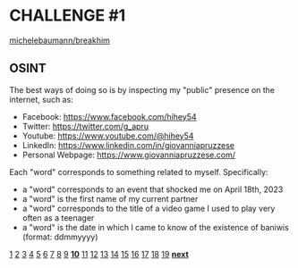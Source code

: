 # CHALLENGE #1

[michelebaumann/breakhim](/)

## OSINT

The best ways of doing so is by inspecting my "public" presence on the internet, such as:

- Facebook: https://www.facebook.com/hihey54
- Twitter: https://twitter.com/g_apru
- Youtube: https://www.youtube.com/@hihey54
- LinkedIn: https://www.linkedin.com/in/giovanniapruzzese
- Personal Webpage: https://www.giovanniapruzzese.com/

Each "word" corresponds to something related to myself. Specifically:

- a "word" corresponds to an event that shocked me on April 18th, 2023
- a "word" is the first name of my current partner
- a "word" corresponds to the title of a video game I used to play very often as a teenager
- a "word" is the date in which I came to know of the existence of baniwis (format: ddmmyyyy)

[1](/presentation/final/1.md) [2](/presentation/final/2.md) [3](/presentation/final/3.md) [4](/presentation/final/4.md) [5](/presentation/final/5.md) [6](/presentation/final/6.md) [7](/presentation/final/7.md) [8](/presentation/final/8.md) [9](/presentation/final/9.md) **[10](/presentation/final/10.md)** [11](/presentation/final/11.md) [12](/presentation/final/12.md) [13](/presentation/final/13.md) [14](/presentation/final/14.md) [15](/presentation/final/15.md) [16](/presentation/final/16.md) [17](/presentation/final/17.md) [18](/presentation/final/18.md) [19](/presentation/final/19.md)
**[next](/presentation/final/11.md)**
